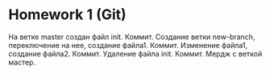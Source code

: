 # Homework 1 (Git)
На ветке master создан файл init. Коммит. Создание ветки new-branch, переключение на нее, создание файла1. Коммит. Изменение файла1, создание файла2. Коммит. Удаление файла init. Коммит. Мердж с веткой мастер.  
